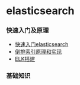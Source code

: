 # elasticsearch
### 快速入门及原理
- [快速入门elasticsearch](http://www.zksir.com/index.php/archives/4/)
- [倒排索引原理和实现](https://blog.csdn.net/u011239443/article/details/60604017)
- [ELK搭建](https://blog.csdn.net/Ahri_J/article/details/79609444)
### 基础知识

